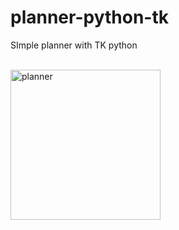 # planner-python-tk
 SImple planner with TK python

<br>
<img src="https://user-images.githubusercontent.com/50261098/116071220-4b167400-a696-11eb-9f95-09faf68c8805.png" alt="planner" width="240">


